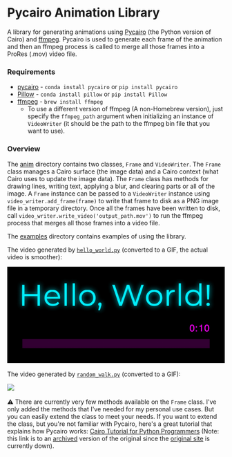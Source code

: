 # Pycairo Animation Library

A library for generating animations using [Pycairo](https://pycairo.readthedocs.io/en/latest/) (the Python version of Cairo) and [ffmpeg](https://ffmpeg.org/ffmpeg.html). Pycairo is used to generate each frame of the animation and then an ffmpeg process is called to merge all those frames into a ProRes (.mov) video file.

### Requirements

* [pycairo](https://pypi.org/project/pycairo/) - `conda install pycairo` or `pip install pycairo`
* [Pillow](https://pypi.org/project/Pillow/) - `conda install pillow` or `pip install Pillow`
* [ffmpeg](https://formulae.brew.sh/formula/ffmpeg) - `brew install ffmpeg`
    * To use a different version of ffmpeg (A non-Homebrew version), just specify the `ffmpeg_path` argument when initializing an instance of `VideoWriter` (it should be the path to the ffmpeg bin file that you want to use). 

### Overview

The [anim](/anim) directory contains two classes, `Frame` and `VideoWriter`.
The `Frame` class manages a Cairo surface (the image data) and a Cairo context (what Cairo uses to update the image data). The `Frame` class has methods for drawing lines, writing text, applying a blur, and clearing parts or all of the image. A `Frame` instance can be passed to a `VideoWriter` instance using `video_writer.add_frame(frame)` to write that frame to disk as a PNG image file in a temporary directory. Once all the frames have been written to disk, call `video_writer.write_video('output_path.mov')` to run the ffmpeg process that merges all those frames into a video file.

The [examples](/examples) directory contains examples of using the library.

The video generated by [`hello_world.py`](/examples/hello_world.py) (converted to a GIF, the actual video is smoother):

![](/examples/hello_world.gif)

The video generated by [`random_walk.py`](/examples/random_walk.py) (converted to a GIF):

![](/examples/random_walk.gif)

⚠️ There are currently very few methods available on the `Frame` class. I've only added the methods that I've needed for my personal use cases. But you can easily extend the class to meet your needs. If you want to extend the class, but you're not familiar with Pycairo, here's a great tutorial that explains how Pycairo works: [Cairo Tutorial for Python Programmers](https://web.archive.org/web/20210416173739/https://www.tortall.net/mu/wiki/CairoTutorial) (Note: this link is to an [archived](https://web.archive.org/web/2021*/https://www.tortall.net/mu/wiki/CairoTutorial) version of the original since the [original site](https://www.tortall.net/mu/wiki/CairoTutorial) is currently down).
